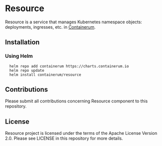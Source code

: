 # Resource
Resource is a service that manages Kubernetes namespace objects: deployments, ingresses, etc. in [Containerum](https://github.com/containerum/containerum).

## Installation

### Using Helm

```
  helm repo add containerum https://charts.containerum.io
  helm repo update
  helm install containerum/resource
```

## Contributions
Please submit all contributions concerning Resource component to this repository.

## License
Resource project is licensed under the terms of the Apache License Version 2.0. Please see LICENSE in this repository for more details.
